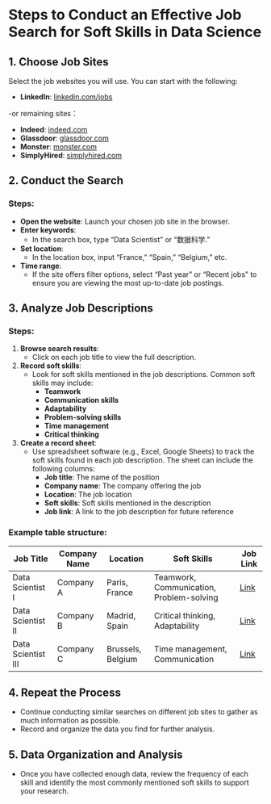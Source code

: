 # Steps to Conduct an Effective Job Search for Soft Skills in Data Science

## 1. Choose Job Sites
Select the job websites you will use. You can start with the following:

- **LinkedIn**: [linkedin.com/jobs](https://www.linkedin.com/jobs/)

-or remaining sites：
- **Indeed**: [indeed.com](https://www.indeed.com/)
- **Glassdoor**: [glassdoor.com](https://www.glassdoor.com/)
- **Monster**: [monster.com](https://www.monster.com/)
- **SimplyHired**: [simplyhired.com](https://www.simplyhired.com/)

## 2. Conduct the Search
### Steps:
- **Open the website**: Launch your chosen job site in the browser.
- **Enter keywords**:
   - In the search box, type “Data Scientist” or “数据科学.”
- **Set location**:
   - In the location box, input “France,” “Spain,” “Belgium,” etc.
- **Time range**:
   - If the site offers filter options, select “Past year” or “Recent jobs” to ensure you are viewing the most up-to-date job postings.

## 3. Analyze Job Descriptions
### Steps:
1. **Browse search results**:
   - Click on each job title to view the full description.
2. **Record soft skills**:
   - Look for soft skills mentioned in the job descriptions. Common soft skills may include:
     - **Teamwork**
     - **Communication skills**
     - **Adaptability**
     - **Problem-solving skills**
     - **Time management**
     - **Critical thinking**
3. **Create a record sheet**:
   - Use spreadsheet software (e.g., Excel, Google Sheets) to track the soft skills found in each job description. The sheet can include the following columns:
     - **Job title**: The name of the position
     - **Company name**: The company offering the job
     - **Location**: The job location
     - **Soft skills**: Soft skills mentioned in the description
     - **Job link**: A link to the job description for future reference

### Example table structure:

| Job Title         | Company Name  | Location          | Soft Skills                                  | Job Link                              |
|-------------------|---------------|-------------------|----------------------------------------------|---------------------------------------|
| Data Scientist I   | Company A     | Paris, France     | Teamwork, Communication, Problem-solving      | [Link](https://example.com)           |
| Data Scientist II  | Company B     | Madrid, Spain     | Critical thinking, Adaptability               | [Link](https://example.com)           |
| Data Scientist III | Company C     | Brussels, Belgium | Time management, Communication               | [Link](https://example.com)           |

## 4. Repeat the Process
- Continue conducting similar searches on different job sites to gather as much information as possible.
- Record and organize the data you find for further analysis.

## 5. Data Organization and Analysis
- Once you have collected enough data, review the frequency of each skill and identify the most commonly mentioned soft skills to support your research.

